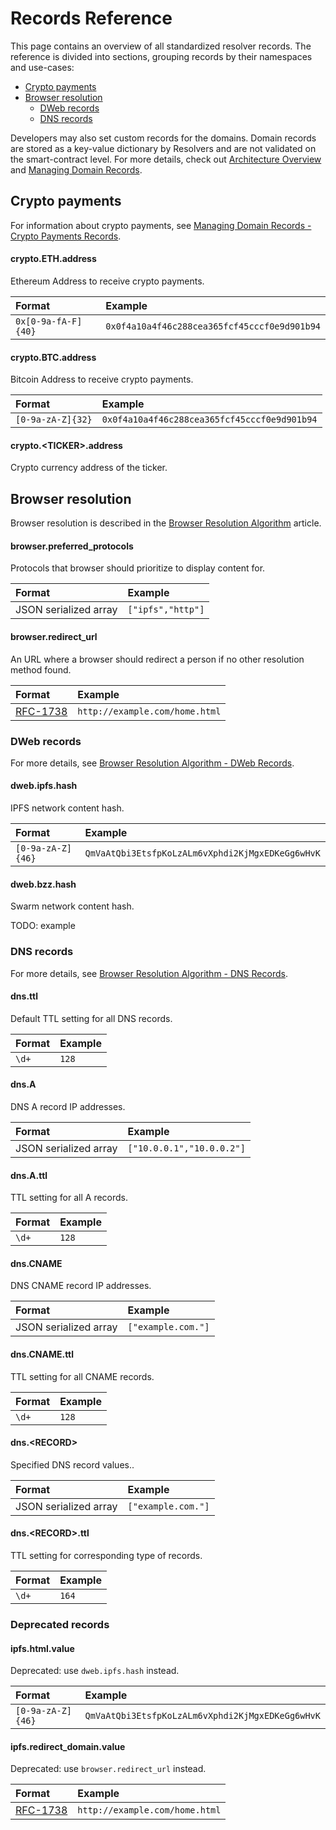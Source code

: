 # Records Reference

This page contains an overview of all standardized resolver records. The reference is divided into sections, grouping records by their namespaces and use-cases:

* [Crypto payments](records-reference.md#crypto-payments)
* [Browser resolution](records-reference.md#browser-resolution)
  * [DWeb records](records-reference.md#dweb-records)
  * [DNS records](records-reference.md#dns-records)

Developers may also set custom records for the domains. Domain records are stored as a key-value dictionary by Resolvers and are not validated on the smart-contract level. For more details, check out [Architecture Overview](architecture-overview.md#resolver) and [Managing Domain Records](../managing-domains/managing-domain-records.md).

## Crypto payments

For information about crypto payments, see [Managing Domain Records - Crypto Payments Records](../managing-domains/managing-domain-records.md#crypto-payments-records).

#### crypto.ETH.address

Ethereum Address to receive crypto payments.

| Format | Example |
| :--- | :--- |
| `0x[0-9a-fA-F]{40}` | `0x0f4a10a4f46c288cea365fcf45cccf0e9d901b94` |

#### crypto.BTC.address

Bitcoin Address to receive crypto payments.

| Format | Example |
| :--- | :--- |
| `[0-9a-zA-Z]{32}` | `0x0f4a10a4f46c288cea365fcf45cccf0e9d901b94` |

#### crypto.&lt;TICKER&gt;.address

Crypto currency address of the ticker.

## Browser resolution

Browser resolution is described in the [Browser Resolution Algorithm](../browser-resolution/browser-resolution-algorithm.md) article.

#### browser.preferred\_protocols

Protocols that browser should prioritize to display content for.

| Format | Example |
| :--- | :--- |
| JSON serialized array | `["ipfs","http"]` |

#### browser.redirect\_url

An URL where a browser should redirect a person if no other resolution method found.

| Format | Example |
| :--- | :--- |
| [RFC-1738](https://tools.ietf.org/html/rfc1738) | `http://example.com/home.html` |

### DWeb records

For more details, see [Browser Resolution Algorithm - DWeb Records](../browser-resolution/browser-resolution-algorithm.md#distributed-web-records).

#### dweb.ipfs.hash

IPFS network content hash.

| Format | Example |
| :--- | :--- |
| `[0-9a-zA-Z]{46}` | `QmVaAtQbi3EtsfpKoLzALm6vXphdi2KjMgxEDKeGg6wHvK` |

#### dweb.bzz.hash

Swarm network content hash.

TODO: example

### DNS records

For more details, see [Browser Resolution Algorithm - DNS Records](../browser-resolution/browser-resolution-algorithm.md#dns-records).

#### dns.ttl

Default TTL setting for all DNS records.

| Format | Example |
| :--- | :--- |
| `\d+` | `128` |

#### dns.A

DNS A record IP addresses.

| Format | Example |
| :--- | :--- |
| JSON serialized array | `["10.0.0.1","10.0.0.2"]` |

#### dns.A.ttl

TTL setting for all A records.

| Format | Example |
| :--- | :--- |
| `\d+` | `128` |

#### dns.CNAME

DNS CNAME record IP addresses.

| Format | Example |
| :--- | :--- |
| JSON serialized array | `["example.com."]` |

#### dns.CNAME.ttl

TTL setting for all CNAME records.

| Format | Example |
| :--- | :--- |
| `\d+` | `128` |

#### dns.&lt;RECORD&gt;

Specified DNS record values..

| Format | Example |
| :--- | :--- |
| JSON serialized array | `["example.com."]` |

#### dns.&lt;RECORD&gt;.ttl

TTL setting for corresponding type of records.

| Format | Example |
| :--- | :--- |
| `\d+` | `164` |

### Deprecated records

#### ipfs.html.value

Deprecated: use `dweb.ipfs.hash` instead.

| Format | Example |
| :--- | :--- |
| `[0-9a-zA-Z]{46}` | `QmVaAtQbi3EtsfpKoLzALm6vXphdi2KjMgxEDKeGg6wHvK` |

#### ipfs.redirect\_domain.value

Deprecated: use `browser.redirect_url` instead.

| Format | Example |
| :--- | :--- |
| [RFC-1738](https://tools.ietf.org/html/rfc1738) | `http://example.com/home.html` |

